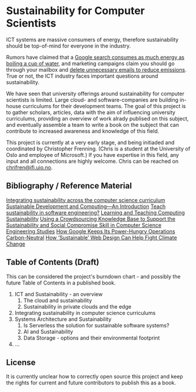 # Sustainability for Computer Scientists

ICT systems are massive consumers of energy, therefore sustainability should be top-of-mind for everyone in the industry. 

Rumors have claimed that a [Google search consumes as much energy as boiling a cup of water](https://techcrunch.com/2009/01/12/revealed-the-times-made-up-that-stuff-about-google-and-the-tea-kettles/), and marketing campaigns claim you should go through your mailbox and [delete unnecessary emails to reduce emissions](https://www.atea.no/siste-nytt/bli-med-pa-digital-varrengjoring-for-miljoet/). True or not, the ICT industry faces important questions around sustainability.

We have seen that university offerings around sustainability for computer scientists is limited. Large cloud- and software-companies are building in-house curriculums for their development teams. The goal of this project is to gather scholars, articles, data with the aim of influencing university curriculums, providing an overview of work alrady publised on this subject, and eventually assemble a team to write a book on the subject that can contribute to increased awareness and knowledge of this field.

This project is currently at a very early stage, and being initiaded and coordinated by Christopher Frenning. (Chris is a student at the University of Oslo and employee of Microsoft.) If you have expertise in this field, any input and all connections are highly welcome. Chris can be reached on chrifren@ifi.uio.no.


## Bibliography / Reference Material

[Integrating sustainability across the computer science curriculum](https://dl.acm.org/doi/abs/10.5555/2667432.2667464)
[Sustainable Development and Computing—An Introduction](https://link.springer.com/chapter/10.1007/978-3-319-31858-5_1)
[Teach sustainability in software engineering?](https://ieeexplore.ieee.org/abstract/document/5876124)
[Learning and Teaching Computing Sustainability](https://dl.acm.org/doi/abs/10.1145/2729094.2754850)
[Using a Crowdsourcing Knowledge Base to Support the Sustainability and Social Compromise Skill in Computer Science Engineering Studies](https://link.springer.com/chapter/10.1007/978-3-642-35879-1_30)
[How Google Keeps Its Power-Hungry Operations Carbon-Neutral](https://www.wired.com/story/how-google-keeps-power-hungry-operations-carbon-neutral/)
[How ‘Sustainable’ Web Design Can Help Fight Climate Change](https://www.wired.com/story/sustainable-software-design-climate-change/)


## Table of Contents (Draft)

This can be considered the project's burndown chart - and possibly the future Table of Contents in a published book.

1. ICT and Sustainability - an overview
    1. The cloud and sustainability
    1. Sustainability in private clouds and the edge
1. Integrating sustainability in computer science curriculums
1. Systems Architecture and Sustainability
    1. Is Serverless the solution for sustainable software systems?
    1. AI and Sustainability
    1. Data Storage - options and their environmental footprint
1. ...


## License

It is currently unclear how to correctly open source this project and keep the rights for current and future contributors to publish this as a book.
